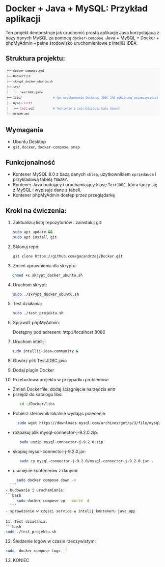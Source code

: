 # Docker + Java + MySQL: Przykład aplikacji

Ten projekt demonstruje jak uruchomić prostą aplikację Java korzystającą z bazy danych MySQL za pomocą `docker-compose`.
Java + MySQL + Docker + phpMyAdmin – pełne środowisko uruchomieniowe z IntelliJ IDEA.

## Struktura projektu:
![img_1.png](img_1.png)

## Wymagania

- Ubuntu Desktop
- `git`, `docker`, `docker-compose`, `snap`

## Funkcjonalność

- Kontener MySQL 8.0 z bazą danych `sklep`, użytkownikiem `sprzedawca` i przykładową tabelą `TOWARY`.
- Kontener Java budujący i uruchamiający klasę `TestJDBC`, która łączy się z MySQL i wypisuje dane z tabeli.
- Kontener phpMyAdmin dostęp przez przeglądarkę

## Kroki na ćwiczenia:

1. Zaktualizuj listę repozytoriów i zainstaluj git:
    ```bash
   sudo apt update &&
   sudo apt install git
    ```
2. Sklonuj repo:
   ```bash
   git clone https://github.com/gacandrzej/Docker.git
   ```

3. Zmień uprawnienia dla skryptu:
```bash
   chmod +x skrypt_docker_ubuntu.sh
```
4. Uruchom skrypt:
   ```bash
   sudo ./skrypt_docker_ubuntu.sh
   ```

5. Test działania:
   ```bash
   sudo ./test_projektu.sh
   ```
6. Sprawdź phpMyAdmin:


   Dostępny pod adresem: http://localhost:8080


7. Uruchom intellij:
```bash
   sudo intellij-idea-community &
```
8. Otwórz plik TestJDBC.java


9. Dodaj plugin Docker


10. Przebudowa projektu w przypadku problemów:
   - Zmień Dockerfile: dodaj ściągnięcie narzędzia entr
   - przejdź do katalogu libs:
      ```bash
         cd ~/Docker/libs
      ```
   - Pobierz sterownik lokalnie wydając polecenie:
       ```bash
         sudo wget https://downloads.mysql.com/archives/get/p/3/file/mysql-connector-j-9.2.0.zip 
      ```
   - rozpakuj plik mysql-connector-j-9.2.0.zip:
      ```bash
         sudo unzip mysql-connector-j-9.2.0.zip
      ```
   - skopiuj mysql-connector-j-9.2.0.jar:
      ```bash
         sudo cp mysql-connector-j-9.2.0/mysql-connector-j-9.2.0.jar .
      ```
   - usunięcie kontenerów z danymi:
   ```bash
        sudo docker compose down -v
     ``` 
   - budowanie i uruchamianie:
   ```bash
        sudo docker compose up --build -d
     ```
   - sprawdzenie w części service w intelij konteneru java_app
   
11. Test działania:
   ```bash
   sudo ./test_projektu.sh
   ```
12. Śledzenie logów w czasie rzeczywistym:
   ```bash
   sudo  docker compose logs -f
   ```
13. KONIEC
   
